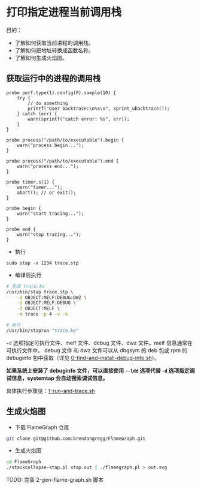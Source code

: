 # 打印指定进程当前调用栈

目的：

- 了解如何获取当前进程的调用栈。
- 了解如何把地址转换成函数名称。
- 了解如何生成火焰图。

## 获取运行中的进程的调用栈

```
probe perf.type(1).config(0).sample(10) {
    try {
        // do something
        printf("User backtrace:\n%s\n", sprint_ubacktrace());
    } catch (err) {
        warn(sprintf("catch error: %s", err));
    }
}

probe process("/path/to/executable").begin {
    warn("process begin...");
}

probe process("/path/to/executable").end {
    warn("process end...");
}

probe timer.s(1) {
    warn("timer...");
    abort(); // or exit();
}

probe begin {
    warn("start tracing...");
}

probe end {
    warn("stop tracing...");
}
```

- 执行

```
sudo stap -x 1234 trace.stp
```

- 编译后执行

```bash
# 生成 trace.ko
/usr/bin/stap trace.stp \
    -d OBJECT:MELF:DEBUG:DWZ \
    -d OBJECT:MELF:DEBUG \
    -d OBJECT:MELF \
    -m trace -p 4 -v -k

# 执行
/usr/bin/staprun "trace.ko"
```

`-d` 选项指定可执行文件、melf 文件、debug 文件、dwz 文件。melf 信息通常在可执行文件中。
debug 文件 和 dwz 文件可以从 dbgsym 的 deb 包或 rpm 的 debuginfo 包中获取（详见 [0-find-and-install-debug-info.sh](0-find-and-install-debug-info.sh)）。

**如果系统上安装了 debuginfo 文件，可以直接使用 `--ldd` 选项代替 `-d` 选项指定调试信息，systemtap 会自动搜索调试信息。**

具体执行步骤见：[1-run-and-trace.sh](1-run-and-trace.sh)

## 生成火焰图

- 下载 FlameGraph 仓库

```bash
git clone git@github.com:brendangregg/FlameGraph.git
```

- 生成火焰图

```bash
cd FlameGraph
./stackcollapse-stap.pl stap.out | ./flamegraph.pl > out.svg
```

TODO: 完善 2-gen-flame-graph.sh 脚本
